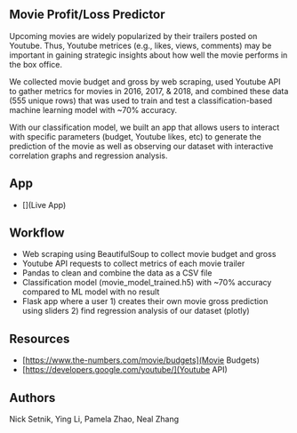 ## Movie Profit/Loss Predictor
Upcoming movies are widely popularized by their trailers posted on Youtube. Thus, Youtube metrices (e.g., likes, views, comments) may be important in gaining strategic insights about how well the movie performs in the box office. 

We collected movie budget and gross by web scraping, used Youtube API to gather metrics for movies in 2016, 2017, & 2018, and combined these data (555 unique rows) that was used to train and test a classification-based machine learning model with ~70% accuracy. 

With our classification model, we built an app that allows users to interact with specific parameters (budget, Youtube likes, etc) to generate the prediction of the movie as well as observing our dataset with interactive correlation graphs and regression analysis. 

## App 
- [](Live App)

## Workflow
- Web scraping using BeautifulSoup to collect movie budget and gross 
- Youtube API requests to collect metrics of each movie trailer 
- Pandas to clean and combine the data as a CSV file
- Classification model (movie_model_trained.h5) with ~70% accuracy compared to ML model with no result
- Flask app where a user 1) creates their own movie gross prediction using sliders 2) find regression analysis of our dataset (plotly)

## Resources 
- [https://www.the-numbers.com/movie/budgets](Movie Budgets)
- [https://developers.google.com/youtube/](Youtube API) 

## Authors 
Nick Setnik, Ying Li, Pamela Zhao, Neal Zhang

